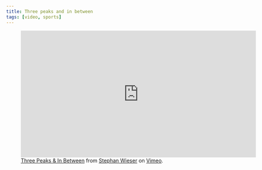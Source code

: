 ```yaml
---
title: Three peaks and in between
tags: [video, sports]
---
```

<figure>
<iframe src="https://player.vimeo.com/video/489474907?color=ffffff&title=0&byline=0&portrait=0" width="640" height="346" frameborder="0" allow="autoplay; fullscreen; picture-in-picture" allowfullscreen></iframe>
<figcaption><a href="https://vimeo.com/489474907">Three Peaks &amp; In Between</a> from <a href="https://vimeo.com/stephanwieser">Stephan Wieser</a> on <a href="https://vimeo.com">Vimeo</a>.</figcaption>
</figure>